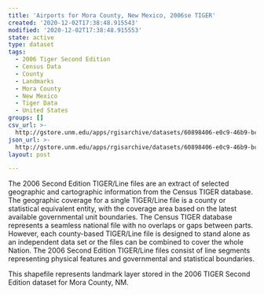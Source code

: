 ```yaml
---
title: 'Airports for Mora County, New Mexico, 2006se TIGER'
created: '2020-12-02T17:38:48.915543'
modified: '2020-12-02T17:38:48.915553'
state: active
type: dataset
tags:
  - 2006 Tiger Second Edition
  - Census Data
  - County
  - Landmarks
  - Mora County
  - New Mexico
  - Tiger Data
  - United States
groups: []
csv_url: >-
  http://gstore.unm.edu/apps/rgisarchive/datasets/60898406-e0c9-46b9-bcb3-12039a646eb0/tgr2006se_mora_lkd.derived.csv
json_url: >-
  http://gstore.unm.edu/apps/rgisarchive/datasets/60898406-e0c9-46b9-bcb3-12039a646eb0/tgr2006se_mora_lkd.derived.json
layout: post

---
```

The 2006 Second Edition TIGER/Line files are an extract of selected geographic and cartographic information from the Census TIGER database.  The geographic coverage for a single TIGER/Line file is a county or statistical equivalent entity, with the coverage area based on the latest available governmental unit boundaries. The Census TIGER database represents a seamless national file with no overlaps or gaps between parts.  However, each county-based TIGER/Line file is designed to stand alone as an independent data set or the files can be combined to cover the whole Nation.  The 2006 Second Edition  TIGER/Line files consist of line segments representing physical features and governmental and statistical boundaries.  

This shapefile represents landmark layer stored in the 2006 TIGER Second Edition dataset for Mora County, NM.
